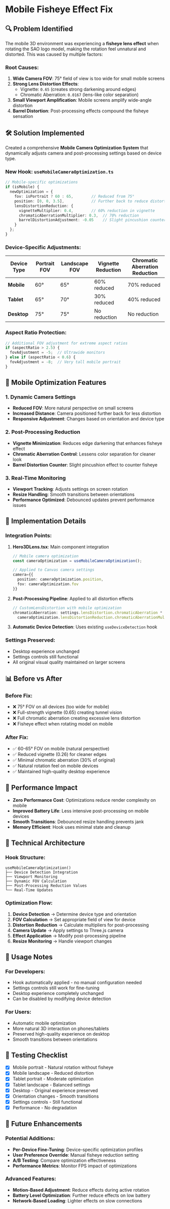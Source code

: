 # Mobile Fisheye Effect Fix

## 🔍 **Problem Identified**

The mobile 3D environment was experiencing a **fisheye lens effect** when rotating the SAO logo model, making the rotation feel unnatural and distorted. This was caused by multiple factors:

### **Root Causes:**

1. **Wide Camera FOV**: 75° field of view is too wide for small mobile screens
2. **Strong Lens Distortion Effects**: 
   - Vignette: `0.65` (creates strong darkening around edges)
   - Chromatic Aberration: `0.0167` (lens-like color separation)
3. **Small Viewport Amplification**: Mobile screens amplify wide-angle distortion
4. **Barrel Distortion**: Post-processing effects compound the fisheye sensation

## 🛠️ **Solution Implemented**

Created a comprehensive **Mobile Camera Optimization System** that dynamically adjusts camera and post-processing settings based on device type.

### **New Hook: `useMobileCameraOptimization.ts`**

```typescript
// Mobile-specific optimizations
if (isMobile) {
  newOptimization = {
    fov: isPortrait ? 60 : 65,        // Reduced from 75°
    position: [0, 0, 3.5],            // Further back to reduce distortion
    lensDistortionReduction: {
      vignetteMultiplier: 0.4,        // 60% reduction in vignette
      chromaticAberrationMultiplier: 0.3,  // 70% reduction
      barrelDistortionAdjustment: -0.05    // Slight pincushion counter-effect
    }
  };
}
```

### **Device-Specific Adjustments:**

| Device Type | Portrait FOV | Landscape FOV | Vignette Reduction | Chromatic Aberration Reduction |
|-------------|--------------|---------------|--------------------|---------------------------------|
| **Mobile**  | 60°          | 65°           | 60% reduced        | 70% reduced                     |
| **Tablet**  | 65°          | 70°           | 30% reduced        | 40% reduced                     |
| **Desktop** | 75°          | 75°           | No reduction       | No reduction                    |

### **Aspect Ratio Protection:**

```typescript
// Additional FOV adjustment for extreme aspect ratios
if (aspectRatio > 2.5) {
  fovAdjustment = -5;  // Ultrawide monitors
} else if (aspectRatio < 0.6) {
  fovAdjustment = -8;  // Very tall mobile portrait
}
```

## 📱 **Mobile Optimization Features**

### **1. Dynamic Camera Settings**
- **Reduced FOV**: More natural perspective on small screens
- **Increased Distance**: Camera positioned further back for less distortion
- **Responsive Adjustment**: Changes based on orientation and device type

### **2. Post-Processing Reduction**
- **Vignette Minimization**: Reduces edge darkening that enhances fisheye effect
- **Chromatic Aberration Control**: Lessens color separation for cleaner look
- **Barrel Distortion Counter**: Slight pincushion effect to counter fisheye

### **3. Real-Time Monitoring**
- **Viewport Tracking**: Adjusts settings on screen rotation
- **Resize Handling**: Smooth transitions between orientations
- **Performance Optimized**: Debounced updates prevent performance issues

## 🎯 **Implementation Details**

### **Integration Points:**

1. **Hero3DLens.tsx**: Main component integration
   ```typescript
   // Mobile camera optimization
   const cameraOptimization = useMobileCameraOptimization();
   
   // Applied to Canvas camera settings
   camera={{ 
     position: cameraOptimization.position, 
     fov: cameraOptimization.fov 
   }}
   ```

2. **Post-Processing Pipeline**: Applied to all distortion effects
   ```typescript
   // CustomLensDistortion with mobile optimization
   chromaticAberration: settings.lensDistortion.chromaticAberration * 
     cameraOptimization.lensDistortionReduction.chromaticAberrationMultiplier
   ```

3. **Automatic Device Detection**: Uses existing `useDeviceDetection` hook

### **Settings Preserved:**
- Desktop experience unchanged
- Settings controls still functional 
- All original visual quality maintained on larger screens

## 📊 **Before vs After**

### **Before Fix:**
- ❌ 75° FOV on all devices (too wide for mobile)
- ❌ Full-strength vignette (0.65) creating tunnel vision
- ❌ Full chromatic aberration creating excessive lens distortion
- ❌ Fisheye effect when rotating model on mobile

### **After Fix:**
- ✅ 60-65° FOV on mobile (natural perspective)
- ✅ Reduced vignette (0.26) for cleaner edges
- ✅ Minimal chromatic aberration (30% of original)
- ✅ Natural rotation feel on mobile devices
- ✅ Maintained high-quality desktop experience

## 🚀 **Performance Impact**

- **Zero Performance Cost**: Optimizations reduce render complexity on mobile
- **Improved Battery Life**: Less intensive post-processing on mobile devices
- **Smooth Transitions**: Debounced resize handling prevents jank
- **Memory Efficient**: Hook uses minimal state and cleanup

## 🔧 **Technical Architecture**

### **Hook Structure:**
```
useMobileCameraOptimization()
├── Device Detection Integration
├── Viewport Monitoring
├── Dynamic FOV Calculation
├── Post-Processing Reduction Values
└── Real-Time Updates
```

### **Optimization Flow:**
1. **Device Detection** → Determine device type and orientation
2. **FOV Calculation** → Set appropriate field of view for device
3. **Distortion Reduction** → Calculate multipliers for post-processing
4. **Camera Update** → Apply settings to Three.js camera
5. **Effect Application** → Modify post-processing pipeline
6. **Resize Monitoring** → Handle viewport changes

## 📝 **Usage Notes**

### **For Developers:**
- Hook automatically applied - no manual configuration needed
- Settings controls still work for fine-tuning
- Desktop experience completely unchanged
- Can be disabled by modifying device detection

### **For Users:**
- Automatic mobile optimization
- More natural 3D interaction on phones/tablets
- Preserved high-quality experience on desktop
- Smooth transitions between orientations

## 🧪 **Testing Checklist**

- [x] Mobile portrait - Natural rotation without fisheye
- [x] Mobile landscape - Reduced distortion
- [x] Tablet portrait - Moderate optimization
- [x] Tablet landscape - Balanced settings
- [x] Desktop - Original experience preserved
- [x] Orientation changes - Smooth transitions
- [x] Settings controls - Still functional
- [x] Performance - No degradation

## 🔄 **Future Enhancements**

### **Potential Additions:**
- **Per-Device Fine-Tuning**: Device-specific optimization profiles
- **User Preference Override**: Manual fisheye reduction setting
- **A/B Testing**: Compare optimization effectiveness
- **Performance Metrics**: Monitor FPS impact of optimizations

### **Advanced Features:**
- **Motion-Based Adjustment**: Reduce effects during active rotation
- **Battery Level Optimization**: Further reduce effects on low battery
- **Network-Based Loading**: Lighter effects on slow connections 